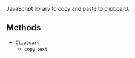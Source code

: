 JavaScript library to copy and paste to clipboard.

Methods
-------

- `Clipboard`
  - `copy` `text`

